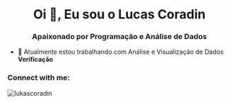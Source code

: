 <h1 align="center">Oi 👋, Eu sou o Lucas Coradin</h1>
<h3 align="center">Apaixonado por Programação e Análise de Dados</h3>

- 🔭 Atualmente estou trabalhando com Análise e Visualização de Dados **Verificação**

<h3 align="left">Connect with me:</h3>
<p align="left">
</p>

<p><img align="center" src="https://github-readme-stats.vercel.app/api/top-langs?username=lukascoradin&show_icons=true&locale=en&layout=compact" alt="lukascoradin" /></p>

<!--
**lukascoradin/lukascoradin** is a ✨ _special_ ✨ repository because its `README.md` (this file) appears on your GitHub profile.

Here are some ideas to get you started:

- 🔭 I’m currently working on ...
- 🌱 I’m currently learning ...
- 👯 I’m looking to collaborate on ...
- 🤔 I’m looking for help with ...
- 💬 Ask me about ...
- 📫 How to reach me: ...
- 😄 Pronouns: ...
- ⚡ Fun fact: ...
-->
